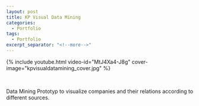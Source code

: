```yaml
---
layout: post
title: KP Visual Data Mining
categories:
  - Portfolio
tags:
  - Portfolio
excerpt_separator: "<!--more-->"
---
```


{% include youtube.html video-id="MtJ4Xa4-J8g" cover-image="kpvisualdatamining_cover.jpg" %}

 ឵឵
<!--more-->

Data Mining Prototyp to visualize companies and their relations according to different sources.
